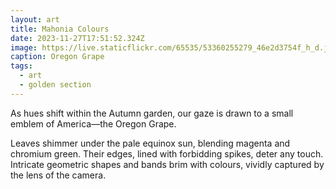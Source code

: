 ```yaml
---
layout: art
title: Mahonia Colours
date: 2023-11-27T17:51:52.324Z
image: https://live.staticflickr.com/65535/53360255279_46e2d3754f_h_d.jpg
caption: Oregon Grape
tags:
  - art
  - golden section
---
```

As hues shift within the Autumn garden, our gaze is drawn to a small emblem of America—the Oregon Grape.

Leaves shimmer under the pale equinox sun, blending magenta and chromium green. Their edges, lined with forbidding spikes, deter any touch. Intricate geometric shapes and bands brim with colours, vividly captured by the lens of the camera.